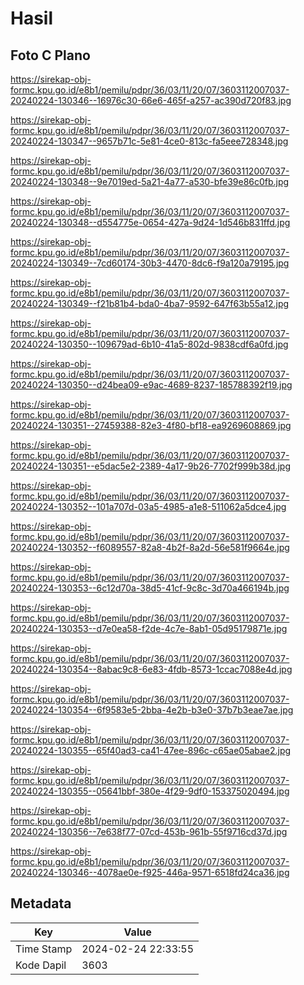 # Hasil

## Foto C Plano

https://sirekap-obj-formc.kpu.go.id/e8b1/pemilu/pdpr/36/03/11/20/07/3603112007037-20240224-130346--16976c30-66e6-465f-a257-ac390d720f83.jpg

https://sirekap-obj-formc.kpu.go.id/e8b1/pemilu/pdpr/36/03/11/20/07/3603112007037-20240224-130347--9657b71c-5e81-4ce0-813c-fa5eee728348.jpg

https://sirekap-obj-formc.kpu.go.id/e8b1/pemilu/pdpr/36/03/11/20/07/3603112007037-20240224-130348--9e7019ed-5a21-4a77-a530-bfe39e86c0fb.jpg

https://sirekap-obj-formc.kpu.go.id/e8b1/pemilu/pdpr/36/03/11/20/07/3603112007037-20240224-130348--d554775e-0654-427a-9d24-1d546b831ffd.jpg

https://sirekap-obj-formc.kpu.go.id/e8b1/pemilu/pdpr/36/03/11/20/07/3603112007037-20240224-130349--7cd60174-30b3-4470-8dc6-f9a120a79195.jpg

https://sirekap-obj-formc.kpu.go.id/e8b1/pemilu/pdpr/36/03/11/20/07/3603112007037-20240224-130349--f21b81b4-bda0-4ba7-9592-647f63b55a12.jpg

https://sirekap-obj-formc.kpu.go.id/e8b1/pemilu/pdpr/36/03/11/20/07/3603112007037-20240224-130350--109679ad-6b10-41a5-802d-9838cdf6a0fd.jpg

https://sirekap-obj-formc.kpu.go.id/e8b1/pemilu/pdpr/36/03/11/20/07/3603112007037-20240224-130350--d24bea09-e9ac-4689-8237-185788392f19.jpg

https://sirekap-obj-formc.kpu.go.id/e8b1/pemilu/pdpr/36/03/11/20/07/3603112007037-20240224-130351--27459388-82e3-4f80-bf18-ea9269608869.jpg

https://sirekap-obj-formc.kpu.go.id/e8b1/pemilu/pdpr/36/03/11/20/07/3603112007037-20240224-130351--e5dac5e2-2389-4a17-9b26-7702f999b38d.jpg

https://sirekap-obj-formc.kpu.go.id/e8b1/pemilu/pdpr/36/03/11/20/07/3603112007037-20240224-130352--101a707d-03a5-4985-a1e8-511062a5dce4.jpg

https://sirekap-obj-formc.kpu.go.id/e8b1/pemilu/pdpr/36/03/11/20/07/3603112007037-20240224-130352--f6089557-82a8-4b2f-8a2d-56e581f9664e.jpg

https://sirekap-obj-formc.kpu.go.id/e8b1/pemilu/pdpr/36/03/11/20/07/3603112007037-20240224-130353--6c12d70a-38d5-41cf-9c8c-3d70a466194b.jpg

https://sirekap-obj-formc.kpu.go.id/e8b1/pemilu/pdpr/36/03/11/20/07/3603112007037-20240224-130353--d7e0ea58-f2de-4c7e-8ab1-05d95179871e.jpg

https://sirekap-obj-formc.kpu.go.id/e8b1/pemilu/pdpr/36/03/11/20/07/3603112007037-20240224-130354--8abac9c8-6e83-4fdb-8573-1ccac7088e4d.jpg

https://sirekap-obj-formc.kpu.go.id/e8b1/pemilu/pdpr/36/03/11/20/07/3603112007037-20240224-130354--6f9583e5-2bba-4e2b-b3e0-37b7b3eae7ae.jpg

https://sirekap-obj-formc.kpu.go.id/e8b1/pemilu/pdpr/36/03/11/20/07/3603112007037-20240224-130355--65f40ad3-ca41-47ee-896c-c65ae05abae2.jpg

https://sirekap-obj-formc.kpu.go.id/e8b1/pemilu/pdpr/36/03/11/20/07/3603112007037-20240224-130355--05641bbf-380e-4f29-9df0-153375020494.jpg

https://sirekap-obj-formc.kpu.go.id/e8b1/pemilu/pdpr/36/03/11/20/07/3603112007037-20240224-130356--7e638f77-07cd-453b-961b-55f9716cd37d.jpg

https://sirekap-obj-formc.kpu.go.id/e8b1/pemilu/pdpr/36/03/11/20/07/3603112007037-20240224-130346--4078ae0e-f925-446a-9571-6518fd24ca36.jpg


## Metadata

| Key        | Value               |
| ---------- | ------------------- |
| Time Stamp | 2024-02-24 22:33:55 |
| Kode Dapil | 3603                |



